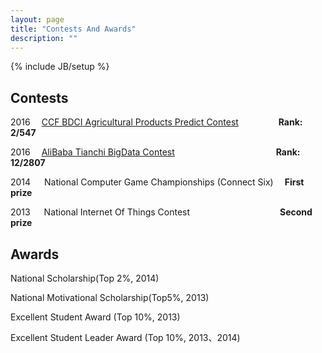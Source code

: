 ```yaml
---
layout: page
title: "Contests And Awards"
description: ""
---
```

{% include JB/setup %}

## Contests
2016 &emsp;[CCF BDCI Agricultural Products Predict Contest](http://www.datafountain.cn/#/competitions/244/intro)   &emsp;&emsp;&emsp;&emsp; <b>Rank: 2/547</b>

2016&emsp; [AliBaba Tianchi BigData Contest](https://tianchi.aliyun.com/competition/information.htm?spm=5176.100067.5678.2.uvYOch&raceId=231530)    &emsp;&emsp;&emsp;&emsp;&emsp;&emsp;&emsp;&emsp;&emsp;&emsp;&emsp;  <b>Rank: 12/2807</b>  

2014 &emsp; National Computer Game Championships (Connect Six)&emsp; <b>First prize</b>

2013 &emsp; National Internet Of Things Contest &emsp;&emsp;&emsp;&emsp;&emsp;&emsp;&emsp;&emsp;&emsp;&emsp;<b>Second prize</b>

## Awards

National Scholarship(Top 2%, 2014)

National Motivational Scholarship(Top5%, 2013)

Excellent Student Award (Top 10%, 2013)

Excellent Student Leader Award (Top 10%, 2013、2014)